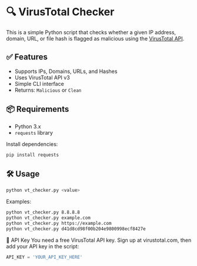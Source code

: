 # 🔍 VirusTotal Checker

This is a simple Python script that checks whether a given IP address, domain, URL, or file hash is flagged as malicious using the [VirusTotal API](https://www.virustotal.com/gui/home/search).

## ✅ Features

- Supports IPs, Domains, URLs, and Hashes
- Uses VirusTotal API v3
- Simple CLI interface
- Returns: `Malicious` or `Clean`

## 📦 Requirements

- Python 3.x
- `requests` library

Install dependencies:
```bash
pip install requests
```
## 🛠 Usage
```bash
python vt_checker.py <value>
```
Examples:
```bash
python vt_checker.py 8.8.8.8
python vt_checker.py example.com
python vt_checker.py https://example.com
python vt_checker.py d41d8cd98f00b204e9800998ecf8427e
```
🔐 API Key
You need a free VirusTotal API key. Sign up at virustotal.com, then add your API key in the script:
```py
API_KEY = 'YOUR_API_KEY_HERE'
```
